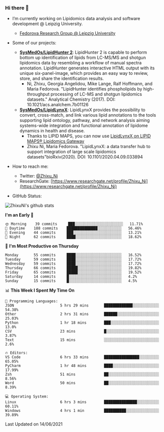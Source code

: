 ### Hi there 👋

- I’m currently working on Lipidomics data analysis and software development @ Leipzig University.
  + [Fedorova Research Group @ Leipzig University](https://home.uni-leipzig.de/fedorova/)
- Some of our projects:
  + **[SysMedOs/LipidHunter 2](https://github.com/SysMedOs/lipidhunter)**: LipidHunter 2 is capable to perform bottom up identification of lipids from LC-MS/MS and shotgun lipidomics data by resembling a workflow of manual spectra annotation. LipidHunter generates interactive HTML output with its unique six-panel-image, which provides an easy way to review, store, and share the identification results. 
    * Ni, Zhixu, Georgia Angelidou, Mike Lange, Ralf Hoffmann, and Maria Fedorova. "LipidHunter identifies phospholipids by high-throughput processing of LC-MS and shotgun lipidomics datasets." Analytical Chemistry (2017). DOI: 10.1021/acs.analchem.7b01126
  + **[SysMedOs/LipidLynxX](https://github.com/SysMedOs/LipidLynxX)**: LipidLynxX provides the possibility to convert, cross-match, and link various lipid annotations to the tools supporting lipid ontology, pathway, and network analysis aiming systems-wide integration and functional annotation of lipidome dynamics in health and disease.
    * Thanks to LIPID MAPS, you can now use [LipidLynxX on LIPID MAPS® Lipidomics Gateway](http://lipidmaps.org/lipidlynxx/)
    * Zhixu Ni, Maria Fedorova. "LipidLynxX: a data transfer hub to support integration of large scale lipidomics datasets"bioRxiv(2020). DOI: 10.1101/2020.04.09.033894
- How to reach me:
  + Twitter: [@Zhixu_Ni](https://twitter.com/Zhixu_Ni)
  + ResearchGate: [https://www.researchgate.net/profile/Zhixu_Ni](https://www.researchgate.net/profile/Zhixu_Ni)

- GitHub Status:

![ZhixuNi's github stats](https://github-readme-stats.vercel.app/api?username=ZhixuNi&show_icons=true&hide=issues)

<!--START_SECTION:waka-->
**I'm an Early 🐤** 

```text
🌞 Morning    39 commits     ███░░░░░░░░░░░░░░░░░░░░░░   11.71% 
🌆 Daytime    188 commits    ██████████████░░░░░░░░░░░   56.46% 
🌃 Evening    44 commits     ███░░░░░░░░░░░░░░░░░░░░░░   13.21% 
🌙 Night      62 commits     ████░░░░░░░░░░░░░░░░░░░░░   18.62%

```
📅 **I'm Most Productive on Thursday** 

```text
Monday       55 commits     ████░░░░░░░░░░░░░░░░░░░░░   16.52% 
Tuesday      59 commits     ████░░░░░░░░░░░░░░░░░░░░░   17.72% 
Wednesday    59 commits     ████░░░░░░░░░░░░░░░░░░░░░   17.72% 
Thursday     66 commits     █████░░░░░░░░░░░░░░░░░░░░   19.82% 
Friday       65 commits     █████░░░░░░░░░░░░░░░░░░░░   19.52% 
Saturday     14 commits     █░░░░░░░░░░░░░░░░░░░░░░░░   4.2% 
Sunday       15 commits     █░░░░░░░░░░░░░░░░░░░░░░░░   4.5%

```


📊 **This Week I Spent My Time On** 

```text
💬 Programming Languages: 
JSON                     5 hrs 29 mins       █████████████░░░░░░░░░░░░   54.38% 
Other                    2 hrs 31 mins       ██████░░░░░░░░░░░░░░░░░░░   25.03% 
Python                   1 hr 18 mins        ███░░░░░░░░░░░░░░░░░░░░░░   13.0% 
CSV                      23 mins             █░░░░░░░░░░░░░░░░░░░░░░░░   3.87% 
Text                     15 mins             ░░░░░░░░░░░░░░░░░░░░░░░░░   2.6%

🔥 Editors: 
VS Code                  6 hrs 33 mins       ████████████████░░░░░░░░░   65.05% 
PyCharm                  1 hr 48 mins        ████░░░░░░░░░░░░░░░░░░░░░   17.99% 
Zsh                      51 mins             ██░░░░░░░░░░░░░░░░░░░░░░░   8.56% 
Word                     50 mins             ██░░░░░░░░░░░░░░░░░░░░░░░   8.39%

💻 Operating System: 
Linux                    6 hrs 3 mins        ███████████████░░░░░░░░░░   60.11% 
Windows                  4 hrs 1 min         ██████████░░░░░░░░░░░░░░░   39.89%

```


 Last Updated on 14/06/2021
<!--END_SECTION:waka-->
